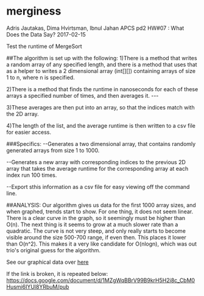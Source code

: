# merginess

Adris Jautakas, Dima Hvirtsman, Ibnul Jahan
APCS pd2
HW#07 : What Does the Data Say?
2017-02-15



Test the runtime of MergeSort

##The algorithm is set up with the following:
1)There is a method that writes a random array of any specified length, and there is a method that uses that as a helper to writes a 2 dimensional array (int[][]) containing arrays of size 1 to n, where n is specified. 

2)There is a method that finds the runtime in nanoseconds for each of these arrays a specified number of times, and then averages it. ---

3)These averages are then put into an array, so that the indices match with the 2D array.

4)The length of the list, and the average runtime is then written to a csv file for easier access.


###Specifics:
--Generates a two dimensional array, that contains randomly generated arrays from size 1 to 1000.

--Generates a new array with corresponding indices to the previous 2D array that takes the average runtime for the corresponding array at each index run 100 times.

--Export sthis information as a csv file for easy viewing off the command line.


##ANALYSIS:
 Our algorithm gives us data for the first 1000 array sizes, and when graphed, trends start to show. For one thing, it does not seem linear. There is a clear curve in the graph, so it seemingly must be higher than O(n). The next thing is it seems to grow at a much slower rate than a quadratic. The curve is not very steep, and only really starts to become visible around the size 500-700 range, if even then. This places it lower than O(n^2). This makes it a very like candidate for O(nlogn), which was out trio's original guess for the algorithm.


See our graphical data over [here](https://docs.google.com/document/d/1MZgWqBBrV99B9krH5H2i8c_CbM0Husmi6IYUl8YRbuM/pub)

If the link is broken, it is repeated below:
https://docs.google.com/document/d/1MZgWqBBrV99B9krH5H2i8c_CbM0Husmi6IYUl8YRbuM/pub
